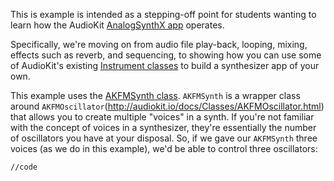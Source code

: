 This is example is intended as a stepping-off point for students wanting to learn how the AudioKit [AnalogSynthX app](http://audiokit.io/gallery/)
operates. 

Specifically, we're moving on from audio file play-back, looping, mixing, effects such as reverb, and sequencing, to showing how 
you can use some of AudioKit's existing [Instrument classes](http://audiokit.io/docs/Instruments.html) to build a synthesizer app
of your own. 

This example uses the [AKFMSynth class](http://audiokit.io/docs/Instruments.html#/s:C8AudioKit9AKFMSynth). `AKFMSynth` is a wrapper class
around `AKFMOscillator`(http://audiokit.io/docs/Classes/AKFMOscillator.html) that allows you to create multiple "voices" in a synth. 
If you're not familiar with the concept of voices in a synthesizer, they're essentially the number of oscillators you have at your disposal.
So, if we gave our `AKFMSynth` three voices (as we do in this example), we'd be able to control three oscillators:

```
//code
```

